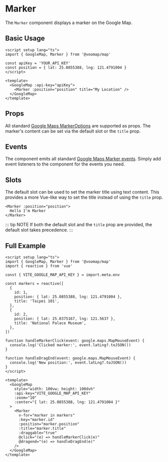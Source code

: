 # Marker

The `Marker` component displays a marker on the Google Map.

## Basic Usage

```vue
<script setup lang="ts">
import { GoogleMap, Marker } from '@voomap/map'

const apiKey = 'YOUR_API_KEY'
const position = { lat: 25.0855388, lng: 121.4791004 }
</script>

<template>
  <GoogleMap :api-key="apiKey">
    <Marker :position="position" title="My Location" />
  </GoogleMap>
</template>
```

## Props

All standard [Google Maps MarkerOptions](https://developers.google.com/maps/documentation/javascript/reference/marker#MarkerOptions) are supported as props. The marker's content can be set via the default slot or the `title` prop.

## Events

The component emits all standard [Google Maps Marker events](https://developers.google.com/maps/documentation/javascript/reference/marker#Marker-Events). Simply add event listeners to the component for the events you need.

## Slots

The default slot can be used to set the marker title using text content. This provides a more Vue-like way to set the title instead of using the `title` prop.

```vue
<Marker :position="position">
  Hello I'm Marker
</Marker>
```

::: tip NOTE
If both the default slot and the `title` prop are provided, the default slot takes precedence.
:::

## Full Example

```vue
<script setup lang="ts">
import { GoogleMap, Marker } from '@voomap/map'
import { reactive } from 'vue'

const { VITE_GOOGLE_MAP_API_KEY } = import.meta.env

const markers = reactive([
  {
    id: 1,
    position: { lat: 25.0855388, lng: 121.4791004 },
    title: 'Taipei 101',
  },
  {
    id: 2,
    position: { lat: 25.0375167, lng: 121.5637 },
    title: 'National Palace Museum',
  },
])

function handleMarkerClick(event: google.maps.MapMouseEvent) {
  console.log('Clicked marker:', event.latLng?.toJSON())
}

function handleDragEnd(event: google.maps.MapMouseEvent) {
  console.log('New position:', event.latLng?.toJSON())
}
</script>

<template>
  <GoogleMap
    style="width: 100vw; height: 100dvh"
    :api-key="VITE_GOOGLE_MAP_API_KEY"
    :zoom="10"
    :center="{ lat: 25.0855388, lng: 121.4791004 }"
  >
    <Marker
      v-for="marker in markers"
      :key="marker.id"
      :position="marker.position"
      :title="marker.title"
      :draggable="true"
      @click="(e) => handleMarkerClick(e)"
      @dragend="(e) => handleDragEnd(e)"
    />
  </GoogleMap>
</template>
